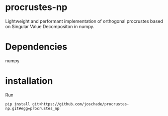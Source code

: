 # procrustes-np
Lightweight and performant implementation of orthogonal procrustes based on Singular Value Decompositon in numpy.
# Dependencies
numpy

# installation
Run
```
pip install git+https://github.com/joschade/procrustes-np.git#egg=procrustes_np
```